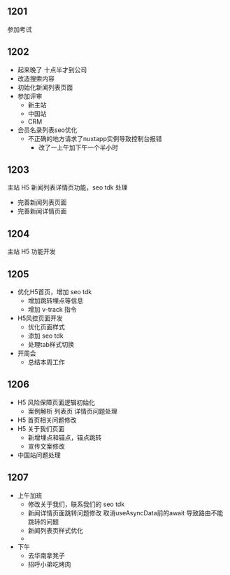 ## 1201 
参加考试


## 1202
- 起来晚了 十点半才到公司
- 改造搜索内容
- 初始化新闻列表页面
- 参加评审
  - 新主站
  - 中国站
  - CRM
- 会员名录列表seo优化
  - 不正确的地方请求了nuxtapp实例导致控制台报错
    - 改了一上午加下午一个半小时

## 1203

主站 H5 新闻列表详情页功能，seo tdk 处理
- 完善新闻列表页面
- 完善新闻详情页面

## 1204
主站 H5 功能开发

## 1205
- 优化H5首页，增加 seo tdk
  - 增加跳转埋点等信息
  - 增加 v-track 指令
- H5风控页面开发
  - 优化页面样式
  - 添加 seo tdk
  - 处理tab样式切换
- 开周会
  - 总结本周工作

## 1206
- H5 风险保障页面逻辑初始化
  - 案例解析 列表页 详情页问题处理
- H5 首页相关问题修改
- H5 关于我们页面
  - 新增埋点和锚点，锚点跳转
  - 宣传文案修改
- 中国站问题处理

## 1207
- 上午加班
  - 修改关于我们，联系我们的 seo tdk
  - 新闻详情页面跳转问题修改 取消useAsyncData前的await 导致路由不能跳转的问题
  - 新闻列表页样式优化
  - 
- 下午
  - 去华南拿凳子
  - 招呼小弟吃烤肉
